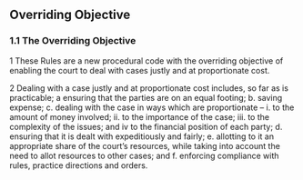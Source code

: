 ## Overriding Objective

### 1.1	The Overriding Objective

1	These Rules are a new procedural code with the overriding objective of enabling the court to deal with cases justly and at proportionate cost.

2	Dealing with a case justly and at proportionate cost includes, so far as is practicable;
a ensuring that the parties are on an equal footing;
  b.	saving expense;
  c.	dealing with the case in ways which are proportionate –
  i.	to the amount of money involved;
  ii.	to the importance of the case;
  iii.	to the complexity of the issues; and
  iv to the financial position of each party;
  d.	ensuring that it is dealt with expeditiously and fairly;
  e.	allotting to it an appropriate share of the court’s resources, while taking into account the need to allot resources to other cases; and
  f.	enforcing compliance with rules, practice directions and orders.
